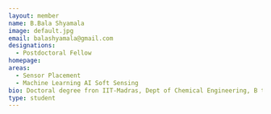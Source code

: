 ```yaml
---
layout: member
name: B.Bala Shyamala 
image: default.jpg
email: balashyamala@gmail.com
designations: 
  - Postdoctoral Fellow
homepage: 
areas:
  - Sensor Placement
  - Machine Learning AI Soft Sensing
bio: Doctoral degree fron IIT-Madras, Dept of Chemical Engineering, B tech from Sastra University,Tanjore and currently a Post doctoral fellow with Prof.Raghunanthan Rengaswamy. 
type: student
---
```


